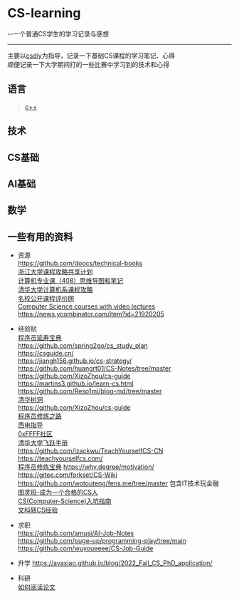 # CS-learning  
 --一个普通CS学生的学习记录与感想
***

主要以[csdiy](https://csdiy.wiki/)为指导，记录一下基础CS课程的学习笔记、心得  
顺便记录一下大学期间打的一些比赛中学习到的技术和心得  
## 语言  
> [c++](https://github.com/YYWSHU/CS-/tree/main/Language/c%2B%2B)
## 技术  

## CS基础  

## AI基础  

## 数学  

## 一些有用的资料
- 资源  
<https://github.com/doocs/technical-books>  
[浙江大学课程攻略共享计划](https://github.com/QSCTech/zju-icicles)  
[计算机专业课（408）思维导图和笔记](https://github.com/SSHeRun/CS-Xmind-Note)  
[清华大学计算机系课程攻略](https://github.com/PKUanonym/REKCARC-TSC-UHT)  
[名校公开课程评价网](https://github.com/conanhujinming/comments-for-awesome-courses)  
[Computer Science courses with video lectures](https://github.com/Developer-Y/cs-video-courses#systems-programming)  
<https://news.ycombinator.com/item?id=21920205>  

- 经验贴  
[程序员延寿宝典](https://github.com/geekan/HowToLiveLonger)  
<https://github.com/spring2go/cs_study_plan>  
<https://csguide.cn/>  
<https://jiangh156.github.io/cs-strategy/>  
<https://github.com/huangrt01/CS-Notes/tree/master>  
<https://github.com/XizoZhou/cs-guide>  
<https://martins3.github.io/learn-cs.html>  
<https://github.com/Reso1mi/blog-md/tree/master>  
[清华树洞](https://github.com/pb0316/thuhole_memories/tree/main)  
<https://github.com/XizoZhou/cs-guide>  
[程序员修炼之路](https://github.com/CodingDocs/advanced-programmer)  
[西电指导](https://xdu-cs-learning.readthedocs.io/en/latest/index.html)  
[0xFFFF社区](https://wiki.0xffff.one/about)  
[清华大学飞跃手册](https://feiyue.online/#1)  
<https://github.com/izackwu/TeachYourselfCS-CN>  
<https://teachyourselfcs.com/>  
[程序员修炼宝典](https://github.com/niudai/How-to-be-a-good-programmer) 
<https://why.degree/motivation/>  
<https://gitee.com/forkset/CS-Wiki>
<https://github.com/wotouteng/fens.me/tree/master> 包含IT技术玩金融  
[图灵班-成为一个合格的CS人](https://turing2022.tonycrane.cc/cser/)  
[CS(Computer-Science)入坑指南](https://github.com/illuz/cs-faq)  
[文科转CS经验](https://forum.chasedream.com/thread-1338124-1-1.html)

- 求职  
<https://github.com/amusi/AI-Job-Notes>  
<https://github.com/puge-up/programming-play/tree/main>  
<https://github.com/wuyoueeee/CS-Job-Guide>

- 升学
 <https://avaxiao.github.io/blog/2022_Fall_CS_PhD_application/>

- 科研  
[如何阅读论文](https://github.com/qiyuangong/How_to_Search_and_Read_a_Paper)
